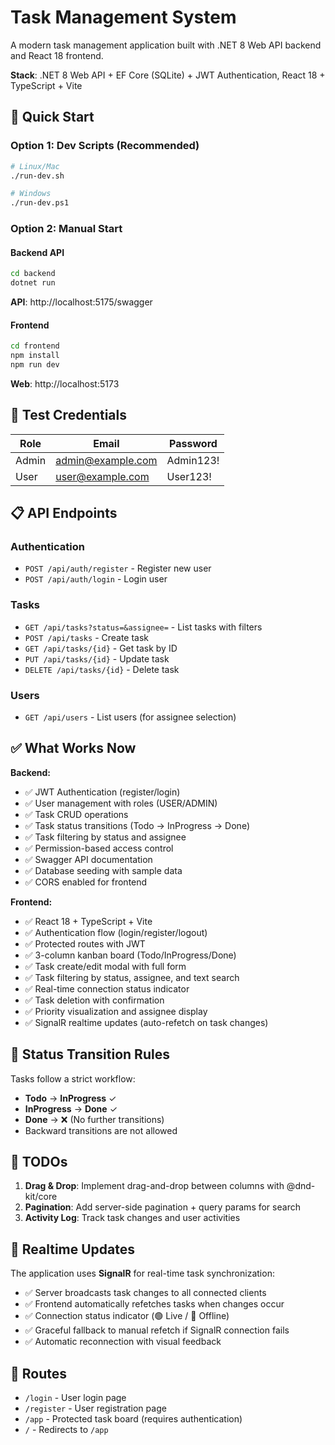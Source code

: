 # Task Management System

A modern task management application built with .NET 8 Web API backend and React 18 frontend.

**Stack**: .NET 8 Web API + EF Core (SQLite) + JWT Authentication, React 18 + TypeScript + Vite

## 🚀 Quick Start

### Option 1: Dev Scripts (Recommended)
```bash
# Linux/Mac
./run-dev.sh

# Windows
./run-dev.ps1
```

### Option 2: Manual Start
#### Backend API
```bash
cd backend
dotnet run
```
**API**: http://localhost:5175/swagger

#### Frontend
```bash
cd frontend
npm install
npm run dev
```
**Web**: http://localhost:5173

## 🔐 Test Credentials

| Role  | Email             | Password   |
|-------|-------------------|------------|
| Admin | admin@example.com | Admin123!  |
| User  | user@example.com  | User123!   |

## 📋 API Endpoints

### Authentication
- `POST /api/auth/register` - Register new user
- `POST /api/auth/login` - Login user

### Tasks
- `GET /api/tasks?status=&assignee=` - List tasks with filters
- `POST /api/tasks` - Create task
- `GET /api/tasks/{id}` - Get task by ID
- `PUT /api/tasks/{id}` - Update task
- `DELETE /api/tasks/{id}` - Delete task

### Users
- `GET /api/users` - List users (for assignee selection)

## ✅ What Works Now

**Backend:**
- ✅ JWT Authentication (register/login)
- ✅ User management with roles (USER/ADMIN)
- ✅ Task CRUD operations
- ✅ Task status transitions (Todo → InProgress → Done)
- ✅ Task filtering by status and assignee
- ✅ Permission-based access control
- ✅ Swagger API documentation
- ✅ Database seeding with sample data
- ✅ CORS enabled for frontend

**Frontend:**
- ✅ React 18 + TypeScript + Vite
- ✅ Authentication flow (login/register/logout)
- ✅ Protected routes with JWT
- ✅ 3-column kanban board (Todo/InProgress/Done)
- ✅ Task create/edit modal with full form
- ✅ Task filtering by status, assignee, and text search
- ✅ Real-time connection status indicator
- ✅ Task deletion with confirmation
- ✅ Priority visualization and assignee display
- ✅ SignalR realtime updates (auto-refetch on task changes)

## 🔄 Status Transition Rules

Tasks follow a strict workflow:
- **Todo** → **InProgress** ✓
- **InProgress** → **Done** ✓
- **Done** → ❌ (No further transitions)
- Backward transitions are not allowed

## 📝 TODOs

1. **Drag & Drop**: Implement drag-and-drop between columns with @dnd-kit/core
2. **Pagination**: Add server-side pagination + query params for search
3. **Activity Log**: Track task changes and user activities

## 🔄 Realtime Updates

The application uses **SignalR** for real-time task synchronization:
- ✅ Server broadcasts task changes to all connected clients
- ✅ Frontend automatically refetches tasks when changes occur
- ✅ Connection status indicator (🟢 Live / 🔴 Offline)
- ✅ Graceful fallback to manual refetch if SignalR connection fails
- ✅ Automatic reconnection with visual feedback

## 🚦 Routes

- `/login` - User login page
- `/register` - User registration page  
- `/app` - Protected task board (requires authentication)
- `/` - Redirects to `/app`
